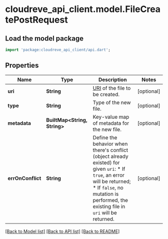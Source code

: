 # cloudreve_api_client.model.FileCreatePostRequest

## Load the model package
```dart
import 'package:cloudreve_api_client/api.dart';
```

## Properties
Name | Type | Description | Notes
------------ | ------------- | ------------- | -------------
**uri** | **String** | [URI](https://docs.cloudreve.org/api/file-uri) of the file to be created. | [optional] 
**type** | **String** | Type of the new file. | [optional] 
**metadata** | **BuiltMap&lt;String, String&gt;** | Key-value map of metadata for the new file. | [optional] 
**errOnConflict** | **String** | Define the behavior when there's conflict (object already existed) for given `uri`:  * If `true`, an error will be returned; * If `false`, no mutation is performed, the existing file in `uri` will be returned. | [optional] 

[[Back to Model list]](../README.md#documentation-for-models) [[Back to API list]](../README.md#documentation-for-api-endpoints) [[Back to README]](../README.md)


